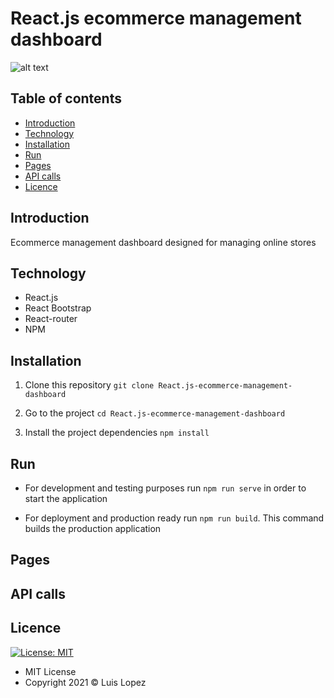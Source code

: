 # React.js ecommerce management dashboard

![alt text](https://www.gokiebox.com/comparte/wp-content/uploads/2018/07/tienda-virtual-1.png)

## Table of contents

* [Introduction](#introduction)
* [Technology](#technology)
* [Installation](#installation)
* [Run](#run)
* [Pages](#endpoints)
* [API calls](#api-calls)
* [Licence](#licence)


## Introduction

Ecommerce management dashboard designed for managing online stores

## Technology

* React.js
* React Bootstrap
* React-router
* NPM

## Installation


1. Clone this repository `git clone React.js-ecommerce-management-dashboard`

2. Go to the project `cd React.js-ecommerce-management-dashboard`

3. Install the project dependencies `npm install`


## Run

* For development and testing purposes run `npm run serve` in order to start the application

* For deployment and production ready run `npm run build`. This command builds the production application

## Pages

## API calls

## Licence
 [![License: MIT](https://img.shields.io/badge/License-MIT-yellow.svg)](https://opensource.org/licenses/MIT)

* MIT License
* Copyright 2021 © Luis Lopez